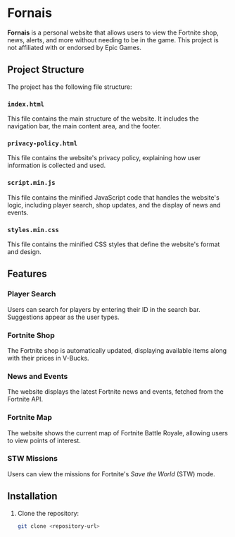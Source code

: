 # Fornais

**Fornais** is a personal website that allows users to view the Fortnite shop, news, alerts, and more without needing to be in the game. This project is not affiliated with or endorsed by Epic Games.

## Project Structure

The project has the following file structure:

### `index.html`
This file contains the main structure of the website. It includes the navigation bar, the main content area, and the footer.

### `privacy-policy.html`
This file contains the website's privacy policy, explaining how user information is collected and used.

### `script.min.js`
This file contains the minified JavaScript code that handles the website's logic, including player search, shop updates, and the display of news and events.

### `styles.min.css`
This file contains the minified CSS styles that define the website's format and design.

## Features

### Player Search
Users can search for players by entering their ID in the search bar. Suggestions appear as the user types.

### Fortnite Shop
The Fortnite shop is automatically updated, displaying available items along with their prices in V-Bucks.

### News and Events
The website displays the latest Fortnite news and events, fetched from the Fortnite API.

### Fortnite Map
The website shows the current map of Fortnite Battle Royale, allowing users to view points of interest.

### STW Missions
Users can view the missions for Fortnite's *Save the World* (STW) mode.

## Installation

1. Clone the repository:
   ```bash
   git clone <repository-url>

